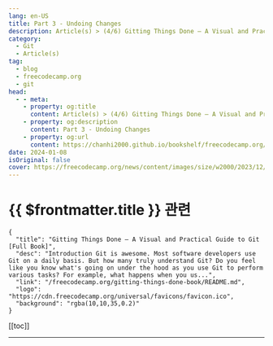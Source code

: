 ```yaml
---
lang: en-US
title: Part 3 - Undoing Changes
description: Article(s) > (4/6) Gitting Things Done – A Visual and Practical Guide to Git [Full Book]
category: 
  - Git
  - Article(s)
tag: 
  - blog
  - freecodecamp.org
  - git
head:
  - - meta:
    - property: og:title
      content: Article(s) > (4/6) Gitting Things Done – A Visual and Practical Guide to Git [Full Book] 
    - property: og:description
      content: Part 3 - Undoing Changes
    - property: og:url
      content: https://chanhi2000.github.io/bookshelf/freecodecamp.org/gitting-things-done-book/part-3-undoing-changes.html
date: 2024-01-08
isOriginal: false
cover: https://freecodecamp.org/news/content/images/size/w2000/2023/12/Gitting-Things-Done-Cover-with-Photo.png
---
```


# {{ $frontmatter.title }} 관련

```component VPCard
{
  "title": "Gitting Things Done – A Visual and Practical Guide to Git [Full Book]",
  "desc": "Introduction Git is awesome. Most software developers use Git on a daily basis. But how many truly understand Git? Do you feel like you know what's going on under the hood as you use Git to perform various tasks? For example, what happens when you us...",
  "link": "/freecodecamp.org/gitting-things-done-book/README.md",
  "logo": "https://cdn.freecodecamp.org/universal/favicons/favicon.ico",
  "background": "rgba(10,10,35,0.2)"
}
```

[[toc]]

---

<SiteInfo
  name="Gitting Things Done – A Visual and Practical Guide to Git [Full Book]"
  desc="Introduction Git is awesome. Most software developers use Git on a daily basis. But how many truly understand Git? Do you feel like you know what's going on under the hood as you use Git to perform various tasks? For example, what happens when you us..."
  url="https://freecodecamp.org/news/gitting-things-done-book/"
  logo="https://cdn.freecodecamp.org/universal/favicons/favicon.ico"
  preview="https://freecodecamp.org/news/content/images/size/w2000/2023/12/Gitting-Things-Done-Cover-with-Photo.png"/>

<!-- TODO: 작성 -->

<!--


## ---

## heading-chapter-10-additional-tools-for-undoing-changes">Chapter 10 - Additional Tools for Undoing Changes

In the previous chapter, you met `git reset`. Indeed, `git reset` is a super powerful tool, and I highly recommend to use it until you feel completely comfortable with it.

Yet, `git reset` is not the only tool at our disposal. Some of the times, it is not the most convenient tool to use. In others, it's just not enough. This short chapter touches a few tools that are helpful for undoing changes in Git.

### heading-git-commit-amend">`git commit --amend`

Consider <a href="https://freecodecamp.org/news/p/f7b355ea-3f22-4613-8218-e95c67779d9f/scenario-1">Scenario #1</a> from the previous chapter again. As a reminder, you wrote "I love Git" into a file (`love.txt`), staged and committed this file:

<img src="https://freecodecamp.org/news/content/images/2023/12/image-52.png" alt="Image" width="1328" height="460" loading="lazy">
*The state after creating "Commit 2.3"*

And then I realized I didn't want you to commit it at that state, but rather - write some more love words in this file before committing it.

To match this state, simply checkout the tag you created, which points to "Commit 2.3":

<pre class="language-bash" tabindex="0"><code class="language-bash">git checkout scenario-1
```

In the previous chapter, when we introduced `git reset`, you solved this issue by using `git reset --mixed HEAD~1`, effectively undoing both the committing and the staging actions you took.

Now I would like you to consider another approach. Keep working at the state of the last introduced commit ("Commit 2.3", referenced by the tag "scenario-1"), and make the changes you want:

<pre class="language-bash" tabindex="0"><code class="language-bash"><span class="token builtin class-name">echo And I love this book >> love.txt
```

Add this change to the index:

<pre class="language-bash" tabindex="0"><code class="language-bash">git add love.txt
```

Now, you can use `git commit` with the `--amend` switch, which tells it to override the commit `HEAD` is pointing to. Actually, it will create another, new commit, pointing to `HEAD~1` ("Commit 1" in our example), and make `HEAD` point to this newly created commit. By providing the `-m` argument you can specify a new commit message as well:

<pre class="language-bash" tabindex="0"><code class="language-bash">git commit --amend -m "Commit 2.4"
```

After running this command, `HEAD` points to `main`, which points to "Commit 2.4", which in turn points to "Commit 1". The previous "Commit 2.3" is no longer reachable from the history.

<img src="https://freecodecamp.org/news/content/images/2023/12/commit_amend-1.png" alt="Image" width="1316" height="469" loading="lazy">
*The state after using `git commit --amend` (Commit "2.3" is unreachable and thus not included in the drawing)*

This tool is useful when you want to quickly override the last commit you created. Indeed, you could use `git reset` to accomplish the same thing, but you can view `git commit --amend` as a more convenient shortcut.

### heading-git-revert">`git revert`

Okay, so another day, another problem.

Add the following text to `love.txt`, stage and commit as follows:

<pre class="language-bash" tabindex="0"><code class="language-bash"><span class="token builtin class-name">echo This is more tezt >> love.txt
git add love.txt
git commit -m "Commit 3"
```

<img src="https://freecodecamp.org/news/content/images/2023/12/git_revert_1-1.png" alt="Committing 'More changes'" width="1320" height="468" loading="lazy">
*The state after committing "Commit 3"*

And push it to the remote server:

<pre class="language-bash" tabindex="0"><code class="language-bash">git push origin HEAD
```

Um, oops 😓…

I just noticed something. I had a typo there. I wrote "This is more tezt" instead of "This is more text". Whoops. So what's the big problem now? I `push`ed, which means that someone else might have already `pull`ed those changes.

If I override those changes by using `git reset`, we will have different histories, and all hell might break loose. You can rewrite your own copy of the repo as much as you like until you `push` it.

Once you `push` the change, you need to be certain no one else has fetched those changes if you are going to rewrite history.

Alternatively, you can use another tool called `git revert`. This command takes the commit you're providing it with and computes the diff from its parent commit, just like `git cherry-pick`, but this time, it computes the *reverse* changes. That is, if in the specified commit you added a line, the reverse would delete the line, and vice versa. 

In our case we are reverting "Commit 3", so the reverse would be to delete the line "This is more tezt" from `love.txt`. Since "Commit 3" is referenced by `main` and `HEAD`, we can use any of these named references in this command:

<img src="https://freecodecamp.org/news/content/images/2023/12/git_revert_2.png" alt="Using  to undo the changes" width="1340" height="538" loading="lazy">
*Using `git revert` to undo the changes*

`git revert` created a new commit object, which means it's an addition to the history. By using `git revert`, you didn't rewrite history. You admitted your past mistake, and this commit is an acknowledgment that you made a mistake and now you fixed it.

Some would say it's the more mature way. Some would say it's not as clean a history as you would get if you used `git reset` to rewrite the previous commit. But this is a way to avoid rewriting history.

You can now fix the typo and commit again:

<pre class="language-bash" tabindex="0"><code class="language-bash"><span class="token builtin class-name">echo This is more text >> love.txt
git add love.txt
git commit -m "Commit 3.1"
```

<img src="https://freecodecamp.org/news/content/images/2023/12/git_revert_3.png" alt="Redoing the changes" width="1340" height="519" loading="lazy">
*The resulting state after redoing the changes*

You can use `git revert` to revert a commit other than `HEAD`. Say that you want to reverse the parent of `HEAD`, you can use:

<pre class="language-bash" tabindex="0"><code class="language-bash">git revert HEAD~1
```

Or you could provide the SHA-1 of the commit to revert.

Notice that since Git will apply the reverse patch of the previous patch - this operation might fail, as the patch may no longer apply and you might get a conflict.

### heading-git-rebase-as-a-tool-for-undoing-things">Git Rebase as a Tool for Undoing Things

In <a class="post-section-overview" href="#heading-chapter-8-understanding-git-rebase">chapter 8</a>, you learned about Git rebase. We then considered it mainly as a tool to combine changes introduced in different branches. Yet, as long as you haven't `push`ed your changes, using `rebase` on your own branch can be a very convenient way to rearrange your commit history.

For that, you would usually <a class="post-section-overview" href="#heading-how-to-rebase-on-a-single-branch">rebase on a single branch</a>, and use interactive rebase. Consider again this example covered in <a class="post-section-overview" href="#heading-chapter-8-understanding-git-rebase">chapter 8</a>, where I worked from `feature_branch_2`, and specifically edited the file `code.py`. I started by changing all strings to be wrapped by double quotes rather than single quotes:

<img src="https://freecodecamp.org/news/content/images/2023/12/code_py_4-1.png" alt="Changing  into  in " width="588" height="382" loading="lazy">
*Changing `'` into `"` in `code.py`*

Then, I staged and committed:

<pre class="language-bash" tabindex="0"><code class="language-bash">git add code.py
git commit -m "Commit 17"
```

I then decided to add a new function at the beginning of the file:

<img src="https://freecodecamp.org/news/content/images/2023/12/code_py_5-1.png" alt="Adding the function " width="590" height="423" loading="lazy">
_Adding the function `another_feature`_

Again, I staged and committed:

<pre class="language-bash" tabindex="0"><code class="language-bash">git add code.py
git commit -m "Commit 18"
```

And now I realized I actually forgot to change the single quotes to double quotes wrapping the `__main__` (as you might have noticed), so I did that too:

<img src="https://freecodecamp.org/news/content/images/2023/12/code_py_6-1.png" alt="Changing  into " width="599" height="446" loading="lazy">
*Changing `'__main__'` into `"__main__"`*

Of course, I staged and committed this change:

<pre class="language-bash" tabindex="0"><code class="language-bash">git add code.py
git commit -m "Commit 19"
```

Now, consider the history:

<img src="https://freecodecamp.org/news/content/images/2023/12/history_after_commit_19-1.png" alt="The commit history after introducing 'Commit 19'" width="1600" height="462" loading="lazy">
*The commit history after introducing "Commit 19"*

As explained in <a class="post-section-overview" href="#heading-chapter-8-understanding-git-rebase">chapter 8</a>, I got to a state with two commits that are related to one another, "Commit 17" and "Commit 19" (turning `'`s into `"`s), but they are split by the unrelated "Commit 18" (where I added a new function).

This is a classic case where `git rebase` would come in handy, to undo the local changes before `push`ing a clean history.

Intuitively, I want to edit the history here:

<img src="https://freecodecamp.org/news/content/images/2023/12/plan_edit_commits_17_18-1.png" alt="These are the commits I want to edit" width="1600" height="436" loading="lazy">
*These are the commits I want to edit*

I can `rebase` the history from "Commit 17" to "Commit 19", on top of "Commit 15". To do that:

<pre class="language-bash" tabindex="0"><code class="language-bash">git rebase --interactive --onto <SHA_OF_COMMIT_1<span class="token file-descriptor important">5> <SHA_OF_COMMIT_1<span class="token file-descriptor important">5>
```

<img src="https://freecodecamp.org/news/content/images/2023/12/rebase_onto_4-1.png" alt="Using  on a single branch" width="1023" height="391" loading="lazy">
*Using `rebase --onto` on a single branch*

This results in the following screen:

<img src="https://freecodecamp.org/news/content/images/2023/12/interactive_rebase_4-1.png" alt="Interactive rebase" width="904" height="638" loading="lazy">
*Interactive rebase*

So what would I do? I want to put "Commit 19" before "Commit 18", so it comes right after "Commit 17". I can go further and `squash` them together, like so:

<img src="https://freecodecamp.org/news/content/images/2023/12/interactive_rebase_5-1.png" alt="Interactive rebase - changing the order of commit and squashing" width="1010" height="396" loading="lazy">
*Interactive rebase - changing the order of commit and squashing*

Now when I get prompted for a commit message, I can provide the message "Commit 17+19":

<img src="https://freecodecamp.org/news/content/images/2023/12/interactive_rebase_6-1.png" alt="Providing a commit message" width="799" height="393" loading="lazy">
*Providing a commit message*

And now, see our beautiful history:

<img src="https://freecodecamp.org/news/content/images/2023/12/rebase_onto_5-1.png" alt="The resulting history" width="1030" height="493" loading="lazy">
*The resulting history*

The syntax used above, `git rebase --interactive --onto <COMMIT X> <COMMIT X>` would be the most commonly used syntax by those who use `rebase` regularly. The state of mind these developers usually have is to create atomic commits while working, all the time, without being scared to change them later. Then, before `push`ing their changes, they would `rebase` the entire set of changes since the last `push`, and rearrange it so the history becomes coherent.

### heading-git-reflog">`git reflog`

Time to consider a more startling case.

Go back to "Commit 2.4":

<pre class="language-bash" tabindex="0"><code class="language-bash">git reset --hard <SHA_OF_COMMIT_2_<span class="token file-descriptor important">4>
```

Get some work done, write some code, and add it to `love.txt`. Stage this change, and commit it:

<pre class="language-bash" tabindex="0"><code class="language-bash"><span class="token builtin class-name">echo lots of work >> love.txt
git add love.txt
git commit -m "Commit 3.2"
```

(I'm using "Commit 3.2" to indicate that this is not the same commit as "Commit 3" we used when explaining `git revert`.)

<img src="https://freecodecamp.org/news/content/images/2023/12/reflog_commit_3-1.png" alt="Another commit" width="1320" height="468" loading="lazy">
*Another commit - "Commit 3.2"*

I did the same on my machine, and I used the `Up` arrow key on my keyboard to scroll back to previous commands, and then I hit `Enter`, and… Wow.

Whoops.

<img src="https://freecodecamp.org/news/content/images/2023/12/reflog_commit_3_reset.png" alt="Did I just ?" width="929" height="120" loading="lazy">
*Did I just `git reset -- hard`?*

Did I just use `git reset --hard`? 😨

What actually happened? As you learned in the <a class="post-section-overview" href="#heading-chapter-9-git-reset">previous chapter</a>, Git moved the pointer to `HEAD~1`, so the last commit, with all of my precious work, is not reachable from the current history. Git also removed all the changes from the staging area, and then matched the working dir to the state of the staging area.

That is, everything matches this state where my work is… gone.

Freak out time. Freaking out.

But, really, is there a reason to freak out? Not really… We're relaxed people. What do we do? Well, intuitively, is the commit really, really gone?

No. Why not? It still exists inside the internal database of Git.

If I only knew where that is, I would know the `SHA-1` value that identifies this commit, and we could restore it. I could even undo the undoing, and `reset` back to this commit.

Actually, the only thing I really need here is the `SHA-1` of the "deleted" commit.

Now the question is, how do I find it? Would `git log` be useful?

Well, not really. `git log` would go to `HEAD`, which points to `main`, which points to the parent commit of the commit we are looking for. Then, `git log` would trace back through the parent chain, which does not include the commit with my precious work.

<img src="https://freecodecamp.org/news/content/images/2023/12/reflog_git_log.png" alt=" doesn't help in this case" width="1155" height="465" loading="lazy">
*`git log` doesn't help in this case*

Thankfully, the very smart people who created Git also created a backup plan for us, and that is called the `reflog`.

While you work with Git, whenever you change `HEAD`, which you can do by using `git reset`, but also other commands like `git switch` or `git checkout`, Git adds an entry to the `reflog`.

<img src="https://freecodecamp.org/news/content/images/2023/12/git_reflog.png" alt=" shows us where  was" width="1155" height="94" loading="lazy">
*`git reflog` shows us where `HEAD` was*

We found our commit! It's the one starting with `0fb929e`.

We can also relate to it by its "nickname" - `HEAD@{1}`. Similar to the way Git uses `HEAD~1` to get to the first parent of `HEAD`, and `HEAD~2` to refer to the second parent of `HEAD` and so on, Git uses `HEAD@{1}` to refer to the first *reflog* parent of `HEAD`, that is, where `HEAD` pointed to in the previous step.

We can also ask `git rev-parse` to show us its value:

<img src="https://freecodecamp.org/news/content/images/2023/12/reflog_revparse.png" alt="Using " width="1155" height="335" loading="lazy">
*Using `git rev-parse HEAD@{1}`*

Note: In case you are using Windows, you may need to wrap it with quotation marks - like so:

<pre class="language-bash" tabindex="0"><code class="language-bash">git rev-parse "HEAD@{1}"
```

Another way to view the `reflog` is by using `git log -g`, which asks `git log` to actually consider the `reflog`:

<img src="https://freecodecamp.org/news/content/images/2023/12/git_log_g.png" alt="The output of " width="1155" height="551" loading="lazy">
*The output of `git log -g`*

You can see in the output of `git log -g` that the `reflog`'s entry `HEAD@{0}`, just like `HEAD`, points to `main`, which points to "Commit 2". But the parent of that entry in the `reflog` points to "Commit 3".

So to get back to "Commit 3", you can just use `git reset --hard HEAD@{1}` (or the `SHA-1` value of "Commit 3"):

<img src="https://freecodecamp.org/news/content/images/2023/12/git_reflog_reset.png" alt="Image" width="1155" height="378" loading="lazy">
*`git reset --hard HEAD@{1}`*

And now, if you `git log`:

<img src="https://freecodecamp.org/news/content/images/2023/12/git_log_2.png" alt="Our history is back!!!" width="1155" height="629" loading="lazy">
*Our history is back!!!*

We saved the day!

What would happen if I used this command again? And ran `git reset --hard HEAD@{1}`?

Git would set `HEAD` to where `HEAD` was pointing before the last `reset`, meaning to "Commit 2". We can keep going all day:

<img src="https://freecodecamp.org/news/content/images/2023/12/git_reset_again.png" alt=" again" width="1155" height="389" loading="lazy">
*`git reset --hard` again*

### heading-recap-additional-tools-for-undoing-changes">Recap - Additional Tools for Undoing Changes

In the previous chapter, you learned how to use `git reset` to undo changes.

In this chapter, you extended your toolbox for undoing changes in Git with a few new commands:

- `git commit --amend` - which "overrides" the last commit with the stage of the index. Mostly useful when you just committed something and want to modify that last commit.
- `git revert` - which creates a new commit, that reverts a past commit by adding a new commit to the history with the reversed changes. Useful especially when the "faulty" commit has already been pushed to the remote.
- `git rebase` - which you already know from <a class="post-section-overview" href="#heading-chapter-8-understanding-git-rebase">chapter 8</a>, and is useful for rewriting the history of multiple commits, especially before pushing them.
- `git reflog` (and `git log -g`) - which tracks all changes to `HEAD`, so you might find the SHA-1 value of a commit you need to get back to.

The most important tool, even more important than the tools I just listed, is to whiteboard the current situation vs the desired one. Trust me on this, it will make every situation seem less daunting and the solution more clear.

There are additional tools that allow you to reverse changes in Git (I will provide links in the <a class="post-section-overview" href="#heading-additional-references-by-part">appendix</a>), but the collection of tools covered here should prepare you to tackle any challenge with confidence.

---

## ---

## heading-chapter-11-exercises">Chapter 11 - Exercises

This chapter includes a few exercises to deepen your understanding of the tools you learned in Part 3. The full version of this book also includes detailed solutions for each.

The exercises are found on this repository:

<a href="https://github.com/Omerr/undo-exercises.git">https://github.com/Omerr/undo-exercises.git</a>

Each exercise exists on a branch with the name `exercise_XX`, so Exercise 1 is found on branch `exercise_01`, Exercise 2 is found on branch `exercise_02` and so on.

Note: As explained in previous chapters, if you work with commits that can be found on a remote server (which you are in this case, as you are using my repository "undo-exercises"), you should probably use `git revert` instead of `git reset`. Similar to `git rebase`, the command `git reset` also rewrites history - and thus you should refrain from using it on commits that others may have relied on. 

For the purposes of these exercises, you can assume no one else has cloned or pulled code from the remote repository. Just remember - in real life, you should probably use `git revert` instead of commands that rewrite history in such cases.

### heading-exercise-1">Exercise 1

On branch `exercise_01`, consider the file `hello.txt`:

<img src="https://freecodecamp.org/news/content/images/2023/12/ex_01_1.png" alt="The file " width="1068" height="110" loading="lazy">
*The file `hello.txt`*

This file includes a typo (in the last character). Find the commit that introduced this typo.

<h4 id="heading-exercise-1a">Exercise (1a)

Remove this commit from the reachable history using `git reset` (with the right arguments), fix the typo, and commit again. Consider your history.

Revert to the previous state.

<h4 id="heading-exercise-1b">Exercise (1b)

Remove the faulty commit using `git commit --amend`, and get to the same state of the history as in the end of exercise (1a).

Revert to the previous state.

<h4 id="heading-exercise-1c">Exercise (1c)

`revert` the faulty commit using `git revert` and fix the typo. Consider your history.

Revert to the previous state.

<h4 id="heading-exercise-1d">Exercise (1d)

Using `git rebase`, get to the same state as in the end of exercise (1a).

### heading-exercise-2">Exercise 2

Switch to `exercise_02`, and consider the contents of `exercise_02.txt`:

<img src="https://freecodecamp.org/news/content/images/2023/12/ex_02_1.png" alt="The contents of " width="462" height="359" loading="lazy">
_The contents of `exercise_02.txt`_

A simple file, with one character at each line.

Consider the history (using `git lol`):

<img src="https://freecodecamp.org/news/content/images/2023/12/ex_02_2.png" alt="Image" width="1339" height="450" loading="lazy">
*`git lol`*

Oh my. Each character was introduced in a separate commit. That doesn't make any sense!

Use the tools you've acquired to create a history where the creation of `exercise_02.txt` is all done in a single commit.

### heading-exercise-3">Exercise 3

Consider the history on branch `exercise_03`:

<img src="https://freecodecamp.org/news/content/images/2023/12/ex_03_1.png" alt="The history on " width="1083" height="296" loading="lazy">
_The history on `exercise_03`_

This seems like a mess. You will notice that:

- The order is skewed. We need "Commit 1" to be the earliest commit on this branch, and have "Initial Commit" as its parent, followed by "Commit 2" and so on.
- We shouldn't have "Commit 2a" and "Commit 2b", or "Commit 4a" and "Commit 4b" - these two pairs need to be combined into a single commit each - "Commit 2" and "Commit 4".
- There is a typo on the commit message of "Commit 1", it should not have 3 `m`s.

Fix these issues, but rely on the changes of each original commit. The resulting history should look like so:

<img src="https://freecodecamp.org/news/content/images/2023/12/ex_03_2.png" alt="The desired history" width="1076" height="244" loading="lazy">
*The desired history*

### heading-exercise-4">Exercise 4

This exercise actually consists of three branches: `exercise_04`, `exercise_04_a`, and `exercise_04_b`.

To see the history of these branches without others, use the following syntax:

<pre class="language-bash" tabindex="0"><code class="language-bash">git lol --branches="exercise_04*"
```

The result is:

<img src="https://freecodecamp.org/news/content/images/2023/12/ex_04_1.png" alt="The output of " width="1104" height="337" loading="lazy">
_The output of `git lol --branches="exercise_04*"`_

Your goal is to make `exercise_04_b` independent of `exercise_04_a`. That is, get to this history:

<img src="https://freecodecamp.org/news/content/images/2023/12/ex_04_2.png" alt="The desired history" width="1098" height="304" loading="lazy">
*The desired history*

**Good luck!**

<h1 id="heading-part-4-amazing-and-useful-git-tools">Part 4 - Amazing and Useful Git Tools</h1>
Git has lots of commands, and these commands have so many options and arguments. I could try to cover them all (though they do change over time), but I don't see a point in that. You should probably know a subset of these commands really well, those that you use regularly. Then, you can always search for a specific command to perform a task at hand.

This part relies on the basics you acquired in the previous parts, and covers specific commands and options that you may find useful. Given your understanding of how Git works, having these small tools can make you a real pro in Gitting things done.
-->

